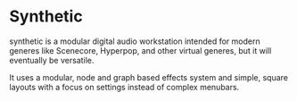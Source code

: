 # Synthetic
synthetic is a modular digital audio workstation intended for modern generes like Scenecore, Hyperpop, and other virtual generes, but it will eventually be versatile.

It uses a modular, node and graph based effects system and simple, square layouts with a focus on settings instead of complex menubars.